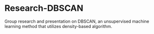 # Research-DBSCAN

Group research and presentation on DBSCAN, an unsupervised machine learning method that utilizes density-based algorithm.
